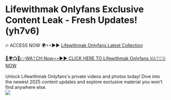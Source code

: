 # Lifewithmak Onlyfans Exclusive Content Leak - Fresh Updates! (yh7v6)

🔥 ACCESS NOW 🌍==►► <a href="https://tinyurl.com/kvy9nzfs" rel="nofollow">Lifewithmak Onlyfans Latest Collection</a>
<br><br>
[🔴🌍📺📱👉WA𝚃CH Now==►► CLICK HERE TO Lifewithmak Onlyfans 𝚆𝙰𝚃𝙲𝙷 NOW](https://tinyurl.com/kvy9nzfs)
<br><br>
Unlock Lifewithmak Onlyfans's private videos and photos today! Dive into the newest 2025 content updates and explore exclusive material you won’t find anywhere else.
<br>
<a href="https://tinyurl.com/kvy9nzfs" rel="nofollow" data-target="animated-image.originalLink"><img src="https://camo.githubusercontent.com/8a4f000d20f83aca3bf7ec5f350d767afa0574a8a352519fd8cfa583a6f93a33/68747470733a2f2f692e696d6775722e636f6d2f644a486b345a712e676966" data-canonical-src="https://i.imgur.com/dJHk4Zq.gif" style="max-width: 100%; display: inline-block;" data-target="animated-image.originalImage"></a>
<br>
